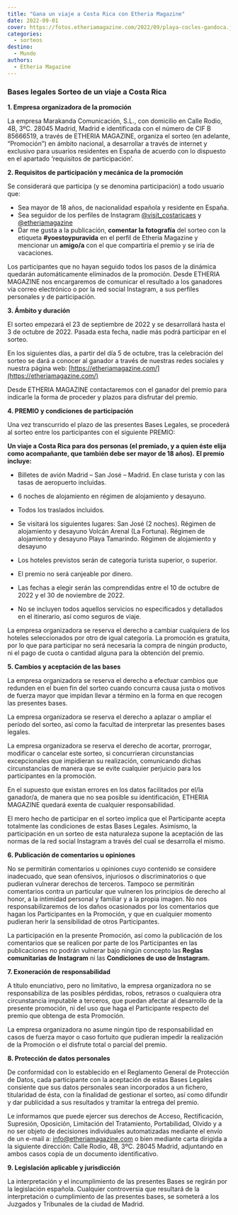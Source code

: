 ```yaml
---
title: "Gana un viaje a Costa Rica con Etheria Magazine"
date: 2022-09-01
cover: https://fotos.etheriamagazine.com/2022/09/playa-cocles-gandoca.jpg
categories: 
  - sorteos
destino: 
  - Mundo
authors: 
  - Etheria Magazine
---
```


### Bases legales Sorteo de un viaje a Costa Rica

**1\. Empresa organizadora de la promoción** 

La empresa Marakanda Comunicación, S.L., con domicilio en Calle Rodio, 4B, 3ºC. 28045 
Madrid, Madrid e identificada con el número de CIF B 85666519, a través de ETHERIA 
MAGAZINE, organiza el sorteo (en adelante, “Promoción”) en ámbito nacional, a 
desarrollar a través de internet y exclusivo para usuarios residentes en España de 
acuerdo con lo dispuesto en el apartado ‘requisitos de participación’. 

**2\. Requisitos de participación y mecánica de la promoción** 

Se considerará que participa (y se denomina participación) a todo usuario que: 

- Sea mayor de 18 años, de nacionalidad española y residente en España.
- Sea seguidor de los perfiles de Instagram [@visit\_costaricaes](https://www.instagram.com/visit_costaricaes) y [@etheriamagazine](https://www.instagram.com/etheriamagazine)
- Dar me gusta a la publicación, **comentar la fotografía** del sorteo con la etiqueta **#yoestoypuravida** en el perfil de Etheria Magazine y mencionar un **amigo/a** con el que compartiría el premio y se iría de vacaciones.

Los participantes que no hayan seguido todos los pasos de la dinámica quedarán 
automáticamente eliminados de la promoción. Desde ETHERIA MAGAZINE nos encargaremos de 
comunicar el resultado a los ganadores vía correo electrónico o por la red social 
Instagram, a sus perfiles personales y de participación. 

**3\. Ámbito y duración** 

El sorteo empezará el 23 de septiembre de 2022 y se desarrollará hasta el 3 de octubre 
de 2022. Pasada esta fecha, nadie más podrá participar en el sorteo. 

En los siguientes días, a partir del día 5 de octubre, tras la celebración del sorteo se 
dará a conocer al ganador a través de nuestras redes sociales y nuestra página web: 
[https://etheriamagazine.com/](https://etheriamagazine.com/) 

Desde ETHERIA MAGAZINE contactaremos con el ganador del premio para indicarle la forma 
de proceder y plazos para disfrutar del premio. 

**4\. PREMIO y condiciones de participación** 

Una vez transcurrido el plazo de las presentes Bases Legales, se procederá al sorteo 
entre los participantes con el siguiente PREMIO: 

**Un viaje a Costa Rica para dos personas (el premiado, y a quien éste elija como 
acompañante, que también debe ser mayor de 18 años).** **El premio incluye:** 

- Billetes de avión Madrid – San José – Madrid. En clase turista y con las tasas de 
aeropuerto incluidas. 

- 6 noches de alojamiento en régimen de alojamiento y desayuno. 

- Todos los traslados incluidos. 

- Se visitará los siguientes lugares: San José (2 noches). Régimen de alojamiento y 
desayuno Volcán Arenal (La Fortuna). Régimen de alojamiento y desayuno Playa Tamarindo. 
Régimen de alojamiento y desayuno 

- Los hoteles previstos serán de categoría turista superior, o superior. 

- El premio no será canjeable por dinero. 

- Las fechas a elegir serán las comprendidas entre el 10 de octubre de 2022 y el 30 de 
noviembre de 2022. 

- No se incluyen todos aquellos servicios no especificados y detallados en el 
itinerario, así como seguros de viaje. 

La empresa organizadora se reserva el derecho a cambiar cualquiera de los hoteles 
seleccionados por otro de igual categoría. La promoción es gratuita, por lo que para 
participar no será necesaria la compra de ningún producto, ni el pago de cuota o 
cantidad alguna para la obtención del premio. 

**5\. Cambios y aceptación de las bases** 

La empresa organizadora se reserva el derecho a efectuar cambios que redunden en el buen 
fin del sorteo cuando concurra causa justa o motivos de fuerza mayor que impidan llevar 
a término en la forma en que recogen las presentes bases. 

La empresa organizadora se reserva el derecho a aplazar o ampliar el período del sorteo, 
así como la facultad de interpretar las presentes bases legales. 

La empresa organizadora se reserva el derecho de acortar, prorrogar, modificar o 
cancelar este sorteo, si concurrieran circunstancias excepcionales que impidieran su 
realización, comunicando dichas circunstancias de manera que se evite cualquier 
perjuicio para los participantes en la promoción. 

En el supuesto que existan errores en los datos facilitados por el/la ganador/a, de 
manera que no sea posible su identificación, ETHERIA MAGAZINE quedará exenta de 
cualquier responsabilidad. 

El mero hecho de participar en el sorteo implica que el Participante acepta totalmente 
las condiciones de estas Bases Legales. Asimismo, la participación en un sorteo de esta 
naturaleza supone la aceptación de las normas de la red social Instagram a través del 
cual se desarrolla el mismo. 

**6\. Publicación de comentarios u opiniones** 

No se permitirán comentarios u opiniones cuyo contenido se considere inadecuado, que 
sean ofensivos, injuriosos o discriminatorios o que pudieran vulnerar derechos de 
terceros. Tampoco se permitirán comentarios contra un particular que vulneren los 
principios de derecho al honor, a la intimidad personal y familiar y a la propia imagen. 
No nos responsabilizaremos de los daños ocasionados por los comentarios que hagan los 
Participantes en la Promoción, y que en cualquier momento pudieran herir la sensibilidad 
de otros Participantes. 

La participación en la presente Promoción, así como la publicación de los comentarios 
que se realicen por parte de los Participantes en las publicaciones no podrán vulnerar 
bajo ningún concepto las **Reglas comunitarias de Instagram** ni las **Condiciones de 
uso de Instagram.** 

**7\. Exoneración de responsabilidad** 

A título enunciativo, pero no limitativo, la empresa organizadora no se responsabiliza 
de las posibles pérdidas, robos, retrasos o cualquiera otra circunstancia imputable a 
terceros, que puedan afectar al desarrollo de la presente promoción, ni del uso que haga 
el Participante respecto del premio que obtenga de esta Promoción. 

La empresa organizadora no asume ningún tipo de responsabilidad en casos de fuerza mayor 
o caso fortuito que pudieran impedir la realización de la Promoción o el disfrute total 
o parcial del premio. 

**8\. Protección de datos personales** 

De conformidad con lo establecido en el Reglamento General de Protección de Datos, cada 
participante con la aceptación de estas Bases Legales consiente que sus datos personales 
sean incorporados a un fichero, titularidad de ésta, con la finalidad de gestionar el 
sorteo, así como difundir y dar publicidad a sus resultados y tramitar la entrega del 
premio. 

Le informamos que puede ejercer sus derechos de Acceso, Rectificación, Supresión, 
Oposición, Limitación del Tratamiento, Portabilidad, Olvido y a no ser objeto de 
decisiones individuales automatizadas mediante el envío de un e-mail a: 
[info@etheriamagazine.com](mailto:info@etheriamagazine.com) o bien mediante carta 
dirigida a la siguiente dirección: Calle Rodio, 4B, 3ºC. 28045 Madrid, adjuntando en 
ambos casos copia de un documento identificativo. 

**9\. Legislación aplicable y jurisdicción** 

La interpretación y el incumplimiento de las presentes Bases se regirán por la 
legislación española. Cualquier controversia que resultará de la interpretación o 
cumplimiento de las presentes bases, se someterá a los Juzgados y Tribunales de la 
ciudad de Madrid.
